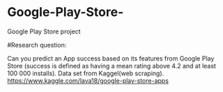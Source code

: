 # Google-Play-Store-
Google Play Store project

#Research question:

Can you predict an App success based on its features from Google Play Store (success is defined as having a mean rating above 4.2 and at least 100 000 installs). Data set from Kaggel(web scraping). https://www.kaggle.com/lava18/google-play-store-apps


